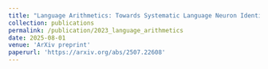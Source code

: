 ```yaml
---
title: "Language Arithmetics: Towards Systematic Language Neuron Identification and Manipulation"
collection: publications
permalink: /publication/2023_language_arithmetics
date: 2025-08-01
venue: 'ArXiv preprint'
paperurl: 'https://arxiv.org/abs/2507.22608'
---
```

